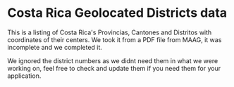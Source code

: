 # Costa Rica Geolocated Districts data

This is a listing of Costa Rica's Provincias, Cantones and Distritos with coordinates of their centers. We took it from a PDF file from MAAG, it was incomplete and we completed it.

We ignored the district numbers as we didnt need them in what we were working on, feel free to check and update them if you need them for your application.

